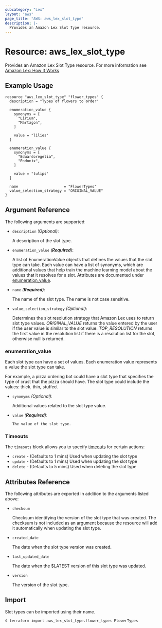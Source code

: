 ```yaml
---
subcategory: "Lex"
layout: "aws"
page_title: "AWS: aws_lex_slot_type"
description: |-
  Provides an Amazon Lex Slot Type resource.
---
```


# Resource: aws_lex_slot_type

Provides an Amazon Lex Slot Type resource. For more information see
[Amazon Lex: How It Works](https://docs.aws.amazon.com/lex/latest/dg/how-it-works.html)

## Example Usage

```hcl
resource "aws_lex_slot_type" "flower_types" {
  description = "Types of flowers to order"

  enumeration_value {
    synonyms = [
      "Lirium",
      "Martagon",
    ]

    value = "lilies"
  }

  enumeration_value {
    synonyms = [
      "Eduardoregelia",
      "Podonix",
    ]

    value = "tulips"
  }

  name                     = "FlowerTypes"
  value_selection_strategy = "ORIGINAL_VALUE"
}
```

## Argument Reference

The following arguments are supported:

* `description` _(Optional)_:

	A description of the slot type.

* `enumeration_value` _(**Required**)_:

	A list of EnumerationValue objects that defines the values that the slot type can take. Each
	value can have a list of synonyms, which are additional values that help train the machine
	learning model about the values that it resolves for a slot. Attributes are documented under
  [enumeration_value](#enumeration_value-1).

* `name` _(**Required**)_:

	The name of the slot type. The name is not case sensitive.

* `value_selection_strategy` _(Optional)_:

	Determines the slot resolution strategy that Amazon Lex uses to return slot type values.
	*ORIGINAL_VALUE* returns the value entered by the user if the user value is similar to the slot
	value. *TOP_RESOLUTION* returns the first value in the resolution list if there is a resolution
	list for the slot, otherwise null is returned.

### enumeration_value

Each slot type can have a set of values. Each enumeration value represents a value the slot type
can take.

For example, a pizza ordering bot could have a slot type that specifies the type of crust that the pizza should have. The slot type could include the values: thick, thin, stuffed.

* `synonyms` _(Optional)_:

    Additional values related to the slot type value.

* `value` _(**Required**)_:

	  The value of the slot type.

### Timeouts

The `timeouts` block allows you to specify [timeouts](https://www.terraform.io/docs/configuration/resources.html#timeouts) for certain actions:

* `create` - (Defaults to 1 mins) Used when updating the slot type
* `update` - (Defaults to 1 mins) Used when updating the slot type
* `delete` - (Defaults to 5 mins) Used when deleting the slot type

## Attributes Reference

The following attributes are exported in addition to the arguments listed above:

* `checksum`

	Checksum identifying the version of the slot type that was created. The checksum is not included
	as an argument because the resource will add it automatically when updating the slot type.

* `created_date`

	The date when the slot type version was created.

* `last_updated_date`

	The date when the $LATEST version of this slot type was updated.

* `version`

	The version of the slot type.

## Import

Slot types can be imported using their name.

```
$ terraform import aws_lex_slot_type.flower_types FlowerTypes
```
